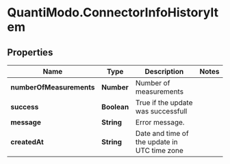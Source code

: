 # QuantiModo.ConnectorInfoHistoryItem

## Properties
Name | Type | Description | Notes
------------ | ------------- | ------------- | -------------
**numberOfMeasurements** | **Number** | Number of measurements | 
**success** | **Boolean** | True if the update was successfull | 
**message** | **String** | Error message. | 
**createdAt** | **String** | Date and time of the update in UTC time zone | 


